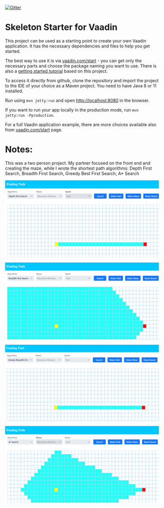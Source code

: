 [![Gitter](https://badges.gitter.im/Join%20Chat.svg)](https://gitter.im/vaadin-flow/Lobby#?utm_source=badge&utm_medium=badge&utm_campaign=pr-badge)

# Skeleton Starter for Vaadin

This project can be used as a starting point to create your own Vaadin application.
It has the necessary dependencies and files to help you get started.

The best way to use it is via [vaadin.com/start](https://vaadin.com/start) - you can get only the necessary parts and choose the package naming you want to use.
There is also a [getting started tutorial](https://vaadin.com/learn) based on this project.

To access it directly from github, clone the repository and import the project to the IDE of your choice as a Maven project. You need to have Java 8 or 11 installed.

Run using `mvn jetty:run` and open [http://localhost:8080](http://localhost:8080) in the browser.

If you want to run your app locally in the production mode, run `mvn jetty:run -Pproduction`.

For a full Vaadin application example, there are more choices available also from [vaadin.com/start](https://vaadin.com/start) page.

# Notes: 
This was a two person project. My partner focused on the front end and creating the maze, while I wrote the shortest path algorithms: Depth First Search, Breadth First Search, Greedy Best First Search, A* Search 

![error](https://github.com/nliampisan/path-finding/blob/master/DFS_img.png)

![error](https://github.com/nliampisan/path-finding/blob/master/BFS_img.png)

![error](https://github.com/nliampisan/path-finding/blob/master/Greedy_img.png)

![error](https://github.com/nliampisan/path-finding/blob/master/Astar_img.png)

